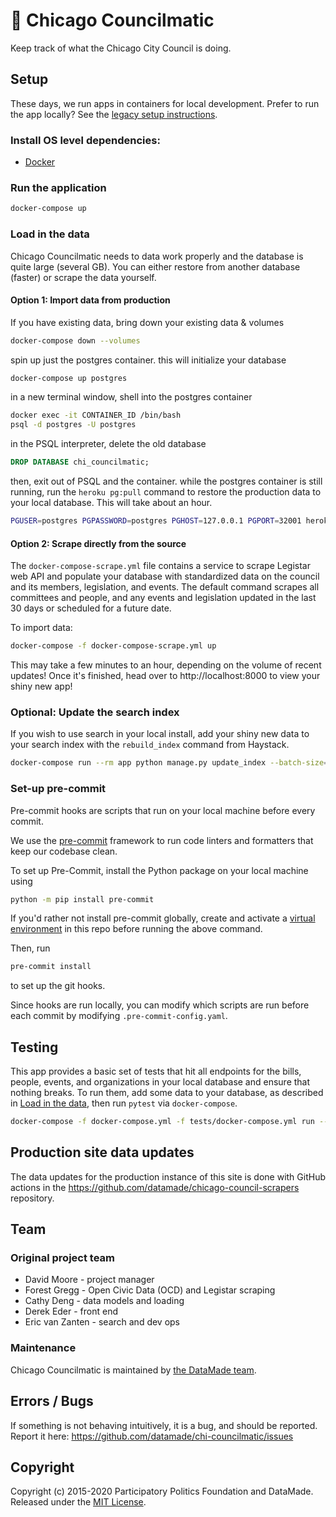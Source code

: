 # 👀 Chicago Councilmatic

Keep track of what the Chicago City Council is doing.

## Setup

These days, we run apps in containers for local development. Prefer to run the
app locally? See the [legacy setup instructions](https://github.com/datamade/chi-councilmatic/blob/2e56e03cd689495899d8675ee97a65f672274cb9/README.md#setup).

### Install OS level dependencies:

- [Docker](https://www.docker.com/get-started)

### Run the application

```bash
docker-compose up
```

### Load in the data

Chicago Councilmatic needs to data work properly and the database is quite large (several GB). You can either restore from another database (faster) or scrape the data yourself.

#### Option 1: Import data from production

If you have existing data, bring down your existing data & volumes

```bash
docker-compose down --volumes
```

spin up just the postgres container. this will initialize your database

```bash
docker-compose up postgres
```

in a new terminal window, shell into the postgres container

```bash
docker exec -it CONTAINER_ID /bin/bash
psql -d postgres -U postgres
```

in the PSQL interpreter, delete the old database

```sql
DROP DATABASE chi_councilmatic;
```

then, exit out of PSQL and the container. while the postgres container is still running, run the `heroku pg:pull` command to restore the production data to your local database. This will take about an hour.

```bash
PGUSER=postgres PGPASSWORD=postgres PGHOST=127.0.0.1 PGPORT=32001 heroku pg:pull DATABASE_URL chi_councilmatic --app chi-councilmatic-production
```

#### Option 2: Scrape directly from the source

The `docker-compose-scrape.yml` file contains a service to scrape Legistar web API and
populate your database with standardized data on the council and its members,
legislation, and events. The default command scrapes all committees and people,
and any events and legislation updated in the last 30 days or scheduled for a
future date.

To import data:

```bash
docker-compose -f docker-compose-scrape.yml up
```

This may take a few minutes to an hour, depending on the volume of recent
updates! Once it's finished, head over to http://localhost:8000 to view your
shiny new app!

### Optional: Update the search index

If you wish to use search in your local install, add your shiny new data to your
search index with the `rebuild_index` command from Haystack.

```bash
docker-compose run --rm app python manage.py update_index --batch-size=100
```

### Set-up pre-commit

Pre-commit hooks are scripts that run on your local machine before every commit.

We use the [pre-commit](https://pre-commit.com/) framework to run code linters and formatters that keep our codebase clean.

To set up Pre-Commit, install the Python package on your local machine using

```bash
python -m pip install pre-commit
```

If you'd rather not install pre-commit globally, create and activate a [virtual environment](https://docs.python.org/3/library/venv.html) in this repo before running the above command.

Then, run

```bash
pre-commit install
```

to set up the git hooks.

Since hooks are run locally, you can modify which scripts are run before each commit by modifying `.pre-commit-config.yaml`.

## Testing

This app provides a basic set of tests that hit all endpoints for the bills,
people, events, and organizations in your local database and ensure that nothing
breaks. To run them, add some data to your database, as described in
[Load in the data](#load-in-the-data), then run `pytest` via `docker-compose`.

```bash
docker-compose -f docker-compose.yml -f tests/docker-compose.yml run --rm app
```

## Production site data updates

The data updates for the production instance of this site is done with GitHub actions in the https://github.com/datamade/chicago-council-scrapers repository.

## Team

### Original project team

- David Moore - project manager
- Forest Gregg - Open Civic Data (OCD) and Legistar scraping
- Cathy Deng - data models and loading
- Derek Eder - front end
- Eric van Zanten - search and dev ops

### Maintenance

Chicago Councilmatic is maintained by [the DataMade team](https://datamade.us/team/).

## Errors / Bugs

If something is not behaving intuitively, it is a bug, and should be reported.
Report it here: https://github.com/datamade/chi-councilmatic/issues

## Copyright

Copyright (c) 2015-2020 Participatory Politics Foundation and DataMade. Released
under the [MIT License](https://github.com/datamade/chi-councilmatic/blob/master/LICENSE).
